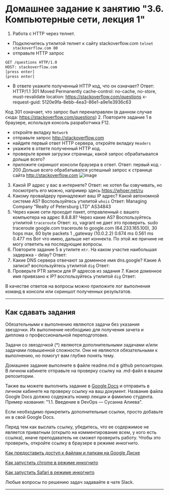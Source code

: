 # Домашнее задание к занятию "3.6. Компьютерные сети, лекция 1"

1. Работа c HTTP через телнет.
- Подключитесь утилитой телнет к сайту stackoverflow.com
`telnet stackoverflow.com 80`
- отправьте HTTP запрос
```bash
GET /questions HTTP/1.0
HOST: stackoverflow.com
[press enter]
[press enter]
```
- В ответе укажите полученный HTTP код, что он означает?
  Ответ:
  HTTP/1.1 301 Moved Permanently
cache-control: no-cache, no-store, must-revalidate
location: https://stackoverflow.com/questions
x-request-guid: 5120e9fa-8ebb-4ea3-86e1-a9e1e3936c63

Код 301 означает, что запрос был перенаправлен (в данном случае сюда: https://stackoverflow.com/questions)
2. Повторите задание 1 в браузере, используя консоль разработчика F12.
- откройте вкладку `Network`
- отправьте запрос http://stackoverflow.com
- найдите первый ответ HTTP сервера, откройте вкладку `Headers`
- укажите в ответе полученный HTTP код.
- проверьте время загрузки страницы, какой запрос обрабатывался дольше всего?
- приложите скриншот консоли браузера в ответ.
  Ответ: первый код - 200
  Дольше всего обрабатывался успешный запрос к странице сайта http://stackoverflow.com
  ![image](https://user-images.githubusercontent.com/89036206/136438640-c39dd184-ba14-4959-9ac2-4c9870a0752f.png)

3. Какой IP адрес у вас в интернете?
  Ответ: не хотел бы озвучивать, но посмотреть его можно, например здесь https://whoer.net/ru
4. Какому провайдеру принадлежит ваш IP адрес? Какой автономной системе AS? Воспользуйтесь утилитой `whois`
  Ответ: Managing Company "Realty of Petersburg LTD"
  AS34843
5. Через какие сети проходит пакет, отправленный с вашего компьютера на адрес 8.8.8.8? Через какие AS? Воспользуйтесь утилитой `traceroute`
  Ответ: хз, vagrant не дает это проверить.
  sudo traceroute google.com
traceroute to google.com (64.233.165.100), 30 hops max, 60 byte packets
 1  _gateway (10.0.2.2)  0.674 ms  0.561 ms  0.477 ms
Вот что имею, дальше нет коннекта.
По этой же причине не могу ответить на последующие вопросы.
6. Повторите задание 5 в утилите `mtr`. На каком участке наибольшая задержка - delay?
  Ответ: 
7. Какие DNS сервера отвечают за доменное имя dns.google? Какие A записи? воспользуйтесь утилитой `dig`
  Ответ: 
8. Проверьте PTR записи для IP адресов из задания 7. Какое доменное имя привязано к IP? воспользуйтесь утилитой `dig`
  Ответ: 

В качестве ответов на вопросы можно приложите лог выполнения команд в консоли или скриншот полученных результатов.

---

## Как сдавать задания

Обязательными к выполнению являются задачи без указания звездочки. Их выполнение необходимо для получения зачета и диплома о профессиональной переподготовке.

Задачи со звездочкой (*) являются дополнительными задачами и/или задачами повышенной сложности. Они не являются обязательными к выполнению, но помогут вам глубже понять тему.

Домашнее задание выполните в файле readme.md в github репозитории. В личном кабинете отправьте на проверку ссылку на .md-файл в вашем репозитории.

Также вы можете выполнить задание в [Google Docs](https://docs.google.com/document/u/0/?tgif=d) и отправить в личном кабинете на проверку ссылку на ваш документ.
Название файла Google Docs должно содержать номер лекции и фамилию студента. Пример названия: "1.1. Введение в DevOps — Сусанна Алиева".

Если необходимо прикрепить дополнительные ссылки, просто добавьте их в свой Google Docs.

Перед тем как выслать ссылку, убедитесь, что ее содержимое не является приватным (открыто на комментирование всем, у кого есть ссылка), иначе преподаватель не сможет проверить работу. Чтобы это проверить, откройте ссылку в браузере в режиме инкогнито.

[Как предоставить доступ к файлам и папкам на Google Диске](https://support.google.com/docs/answer/2494822?hl=ru&co=GENIE.Platform%3DDesktop)

[Как запустить chrome в режиме инкогнито ](https://support.google.com/chrome/answer/95464?co=GENIE.Platform%3DDesktop&hl=ru)

[Как запустить  Safari в режиме инкогнито ](https://support.apple.com/ru-ru/guide/safari/ibrw1069/mac)

Любые вопросы по решению задач задавайте в чате Slack.

---

